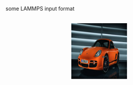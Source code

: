 some LAMMPS input format<br>  
<div align=center><img width="150" height="150" src="https://github.com/probao/LAMMPS/blob/master/b17eca8065380cd72529255fa244ad3459828149.jpg"/>
